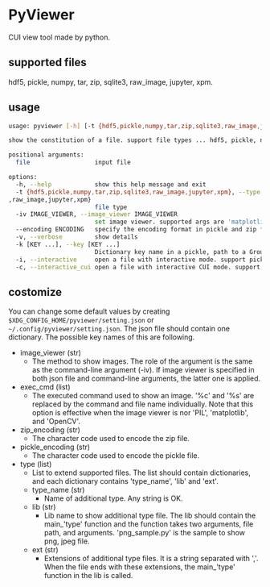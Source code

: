 # PyViewer

CUI view tool made by python.
## supported files
hdf5, pickle, numpy, tar, zip, sqlite3, raw_image, jupyter, xpm.

## usage
```bash
usage: pyviewer [-h] [-t {hdf5,pickle,numpy,tar,zip,sqlite3,raw_image,jupyter,xpm}] [-iv IMAGE_VIEWER] [--encoding ENCODING] [-v | -k [KEY ...] | -i | -c] file

show the constitution of a file. support file types ... hdf5, pickle, numpy, tar, zip, sqlite3, raw_image, jupyter, xpm

positional arguments:
  file                  input file

options:
  -h, --help            show this help message and exit
  -t {hdf5,pickle,numpy,tar,zip,sqlite3,raw_image,jupyter,xpm}, --type {hdf5,pickle,numpy,tar,zip,sqlite3
,raw_image,jupyter,xpm}
                        file type
  -iv IMAGE_VIEWER, --image_viewer IMAGE_VIEWER
                        set image viewer. supported args are 'matplotlib' (use matplotlib.pyplot.imshow), 'PIL' (use PIL.Image.show), 'OpenCV' (use cv2.imshow), and other string is treated as an external command (e.g. gosr, open).
  --encoding ENCODING   specify the encoding format in pickle and zip file.
  -v, --verbose         show details
  -k [KEY ...], --key [KEY ...]
                        Dictionary key name in a pickle, path to a Group/Dataset in hdf5, a path to a file/dictionary in tar/zip, a table[/column[,column2...]] in sqlite3 or a key name in npz. If no key is specified, return the list of keys.
  -i, --interactive     open a file with interactive mode. support pickle, hdf5, tar, zip, sqlite3.
  -c, --interactive_cui open a file with interactive CUI mode. support hdf5, tar, zip, sqlite3.
```

## costomize

You can change some default values by creating `$XDG_CONFIG_HOME/pyviewer/setting.json` or `~/.config/pyviewer/setting.json`.
The json file should contain one dictionary. The possible key names of this are following.

- image_viewer (str)
    - The method to show images. The role of the argument is the same as the command-line argument (-iv). If image viewer is specified in both json file and command-line arguments, the latter one is applied.
- exec_cmd (list)
    - The executed command used to show an image. '%c' and '%s' are replaced by the command and file name individually. Note that this option is effective when the image viewer is nor 'PIL', 'matplotlib', and 'OpenCV'.
- zip_encoding (str)
    - The character code used to encode the zip file.
- pickle_encoding (str)
    - The character code used to encode the pickle file.
- type (list)
    - List to extend supported files. The list should contain dictionaries, and each dictionary contains 'type_name', 'lib' and 'ext'.
    - type_name (str)
        - Name of additional type. Any string is OK.
    - lib (str)
        - Lib name to show additional type file. The lib should contain the main_'type' function and the function takes two arguments, file path, and arguments. 'png_sample.py' is the sample to show png, jpeg file.
    - ext (str)
        - Extensions of additional type files. It is a string separated with ','. When the file ends with these extensions, the main_'type' function in the lib is called.


